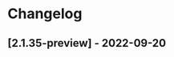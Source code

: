 # Changelog

<!-- Do not change the line immediately below this comment, the build system will replace it with the actual version and date. -->

## [2.1.35-preview] - 2022-09-20

